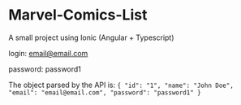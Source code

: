# Marvel-Comics-List
A small project using Ionic (Angular + Typescript)

login: email@email.com

password: password1

The object parsed by the API is:
`
{
    "id": "1",
    "name": "John Doe",
    "email": "email@email.com",
    "password": "password1"
  }
  `
